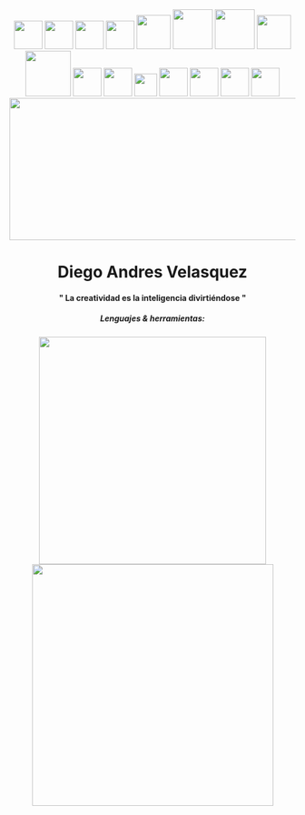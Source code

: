 
<div id="header" align="center">
<div  id="techs">
  <img src="https://upload.wikimedia.org/wikipedia/commons/thumb/3/38/HTML5_Badge.svg/2048px-HTML5_Badge.svg.png"  width="50px">
  <img src="https://cdn.iconscout.com/icon/free/png-256/free-typescript-1174965.png?f=webp"  width="50px">
  <img src="https://upload.wikimedia.org/wikipedia/commons/thumb/6/62/CSS3_logo.svg/800px-CSS3_logo.svg.png"  width="50px">
  <img src="https://upload.wikimedia.org/wikipedia/commons/thumb/6/6a/JavaScript-logo.png/640px-JavaScript-logo.png"  width="50px">
  <img src="https://qph.cf2.quoracdn.net/main-qimg-c43424186b9c089b9aa1d64c7f1989c1"  width="60px">
  <img src="https://www.easianetwork.com.my/wp-content/uploads/2019/07/mysql-logo.png"  width="70px">
  <img src="https://cdn.icon-icons.com/icons2/2699/PNG/512/postgresql_vertical_logo_icon_168900.png"  width="70px">
  <img src="https://cdn.icon-icons.com/icons2/2415/PNG/512/mongodb_original_wordmark_logo_icon_146425.png"  width="60px">
  <img src="https://bgasparotto.com/wp-content/uploads/2017/12/spring-boot-logo.png"  width="80px">
  <img src="https://upload.wikimedia.org/wikipedia/commons/thumb/a/a7/React-icon.svg/2300px-React-icon.svg.png"  width="50px">
 <img src="https://upload.wikimedia.org/wikipedia/commons/thumb/c/cf/Angular_full_color_logo.svg/2048px-Angular_full_color_logo.svg.png"  width="50px">
 <img src="https://upload.wikimedia.org/wikipedia/commons/thumb/9/98/Apache_NetBeans_Logo.svg/888px-Apache_NetBeans_Logo.svg.png"  width="40px">
 
 <img src="https://upload.wikimedia.org/wikipedia/commons/thumb/6/62/CSS3_logo.svg/800px-CSS3_logo.svg.png"  width="50px">
 <img src="https://upload.wikimedia.org/wikipedia/commons/thumb/6/62/CSS3_logo.svg/800px-CSS3_logo.svg.png"  width="50px">
 <img src="https://upload.wikimedia.org/wikipedia/commons/thumb/6/62/CSS3_logo.svg/800px-CSS3_logo.svg.png"  width="50px">
 <img src="https://upload.wikimedia.org/wikipedia/commons/thumb/6/62/CSS3_logo.svg/800px-CSS3_logo.svg.png"  width="50px">

  
</div>

<div  id="gifs">

<img src="https://media.giphy.com/media/IwTWTsUzmIicM/giphy.gif" width="1000px" height="250px" border-radius="15px">

</div>


<h1>Diego Andres Velasquez</h1>
<h4>" La creatividad es la inteligencia divirtiéndose "</h4>


<h5>Lenguajes & herramientas:</h5>


<div  id="gifs">
  <img src="https://media.giphy.com/media/0lGElDgkbXFRKXsAro/giphy-downsized-large.gif"  width="400px">
  <img src="https://media.giphy.com/media/VVGdG2HimJl6APwPiE/giphy.gif"  width="425px">
</div>

</div>



